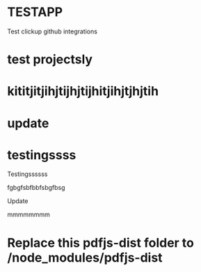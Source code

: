 # TESTAPP
Test clickup github integrations

test projectsly
=======

kititjitjihjtijhjtijhitjihjtjhjtih
=======

update
=======

testingssss
=======

Testingssssss


fgbgfsbfbbfsbgfbsg

Update



mmmmmmmm


# Replace this pdfjs-dist folder to /node_modules/pdfjs-dist
